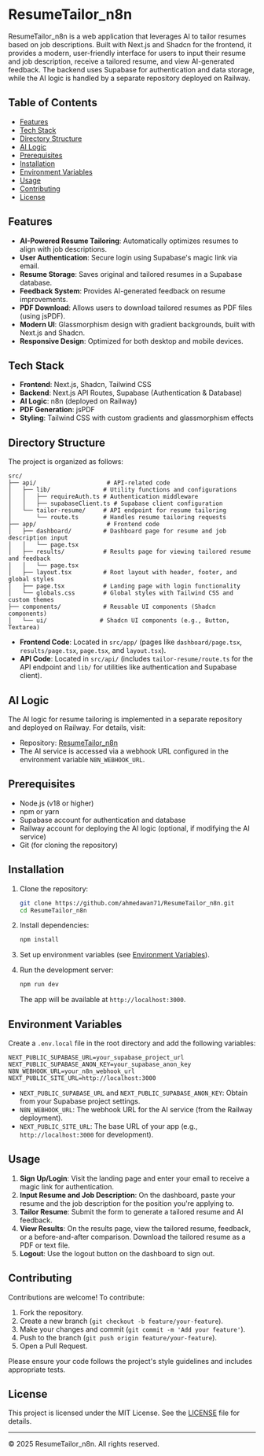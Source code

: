 # ResumeTailor_n8n

ResumeTailor_n8n is a web application that leverages AI to tailor resumes based on job descriptions. Built with Next.js and Shadcn for the frontend, it provides a modern, user-friendly interface for users to input their resume and job description, receive a tailored resume, and view AI-generated feedback. The backend uses Supabase for authentication and data storage, while the AI logic is handled by a separate repository deployed on Railway.

## Table of Contents
- [Features](#features)
- [Tech Stack](#tech-stack)
- [Directory Structure](#directory-structure)
- [AI Logic](#ai-logic)
- [Prerequisites](#prerequisites)
- [Installation](#installation)
- [Environment Variables](#environment-variables)
- [Usage](#usage)
- [Contributing](#contributing)
- [License](#license)

## Features
- **AI-Powered Resume Tailoring**: Automatically optimizes resumes to align with job descriptions.
- **User Authentication**: Secure login using Supabase's magic link via email.
- **Resume Storage**: Saves original and tailored resumes in a Supabase database.
- **Feedback System**: Provides AI-generated feedback on resume improvements.
- **PDF Download**: Allows users to download tailored resumes as PDF files (using jsPDF).
- **Modern UI**: Glassmorphism design with gradient backgrounds, built with Next.js and Shadcn.
- **Responsive Design**: Optimized for both desktop and mobile devices.

## Tech Stack
- **Frontend**: Next.js, Shadcn, Tailwind CSS
- **Backend**: Next.js API Routes, Supabase (Authentication & Database)
- **AI Logic**: n8n (deployed on Railway)
- **PDF Generation**: jsPDF
- **Styling**: Tailwind CSS with custom gradients and glassmorphism effects

## Directory Structure
The project is organized as follows:
```
src/
├── api/                    # API-related code
│   ├── lib/               # Utility functions and configurations
│   │   ├── requireAuth.ts # Authentication middleware
│   │   ├── supabaseClient.ts # Supabase client configuration
│   └── tailor-resume/     # API endpoint for resume tailoring
│       └── route.ts       # Handles resume tailoring requests
├── app/                    # Frontend code
│   ├── dashboard/         # Dashboard page for resume and job description input
│   │   └── page.tsx
│   ├── results/           # Results page for viewing tailored resume and feedback
│   │   └── page.tsx
│   ├── layout.tsx         # Root layout with header, footer, and global styles
│   ├── page.tsx           # Landing page with login functionality
│   └── globals.css        # Global styles with Tailwind CSS and custom themes
├── components/            # Reusable UI components (Shadcn components)
│   └── ui/               # Shadcn UI components (e.g., Button, Textarea)
```
- **Frontend Code**: Located in `src/app/` (pages like `dashboard/page.tsx`, `results/page.tsx`, `page.tsx`, and `layout.tsx`).
- **API Code**: Located in `src/api/` (includes `tailor-resume/route.ts` for the API endpoint and `lib/` for utilities like authentication and Supabase client).

## AI Logic
The AI logic for resume tailoring is implemented in a separate repository and deployed on Railway. For details, visit:
- Repository: [ResumeTailor_n8n](https://github.com/ahmedawan71/ResumeTailor_n8n)
- The AI service is accessed via a webhook URL configured in the environment variable `N8N_WEBHOOK_URL`.

## Prerequisites
- Node.js (v18 or higher)
- npm or yarn
- Supabase account for authentication and database
- Railway account for deploying the AI logic (optional, if modifying the AI service)
- Git (for cloning the repository)

## Installation
1. Clone the repository:
   ```bash
   git clone https://github.com/ahmedawan71/ResumeTailor_n8n.git
   cd ResumeTailor_n8n
   ```

2. Install dependencies:
   ```bash
   npm install
   ```

3. Set up environment variables (see [Environment Variables](#environment-variables)).

4. Run the development server:
   ```bash
   npm run dev
   ```
   The app will be available at `http://localhost:3000`.

## Environment Variables
Create a `.env.local` file in the root directory and add the following variables:
```env
NEXT_PUBLIC_SUPABASE_URL=your_supabase_project_url
NEXT_PUBLIC_SUPABASE_ANON_KEY=your_supabase_anon_key
N8N_WEBHOOK_URL=your_n8n_webhook_url
NEXT_PUBLIC_SITE_URL=http://localhost:3000
```
- `NEXT_PUBLIC_SUPABASE_URL` and `NEXT_PUBLIC_SUPABASE_ANON_KEY`: Obtain from your Supabase project settings.
- `N8N_WEBHOOK_URL`: The webhook URL for the AI service (from the Railway deployment).
- `NEXT_PUBLIC_SITE_URL`: The base URL of your app (e.g., `http://localhost:3000` for development).

## Usage
1. **Sign Up/Login**: Visit the landing page and enter your email to receive a magic link for authentication.
2. **Input Resume and Job Description**: On the dashboard, paste your resume and the job description for the position you're applying to.
3. **Tailor Resume**: Submit the form to generate a tailored resume and AI feedback.
4. **View Results**: On the results page, view the tailored resume, feedback, or a before-and-after comparison. Download the tailored resume as a PDF or text file.
5. **Logout**: Use the logout button on the dashboard to sign out.

## Contributing
Contributions are welcome! To contribute:
1. Fork the repository.
2. Create a new branch (`git checkout -b feature/your-feature`).
3. Make your changes and commit (`git commit -m 'Add your feature'`).
4. Push to the branch (`git push origin feature/your-feature`).
5. Open a Pull Request.

Please ensure your code follows the project's style guidelines and includes appropriate tests.

## License
This project is licensed under the MIT License. See the [LICENSE](LICENSE) file for details.

---

© 2025 ResumeTailor_n8n. All rights reserved.